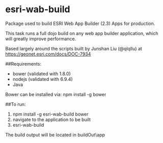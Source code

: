 # esri-wab-build
Package used to build ESRI Web App Builder (2.3) Apps for production.

This task runs a full dojo build on any web app builder application, which will greatly improve performance.

Based largely around the scripts built by Junshan Liu (@qlqllu) at https://geonet.esri.com/docs/DOC-7934

##Requirements:
* bower (validated with 1.8.0)
* nodejs (validated with 6.9.4)
* Java

Bower can be installed via:
npm install -g bower


##To run:
1. npm install -g esri-wab-build bower
2. navigate to the application to be built
3. esri-wab-build

The build output will be located in buildOut\app
